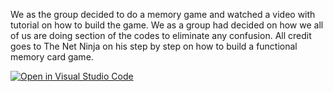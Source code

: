 We as the group decided to do a memory game and watched a video with tutorial on how to build the game. We as a group had decided on how we all of us are doing section of the codes to eliminate any confusion. All credit goes to The Net Ninja on his step by step on how to build a functional memory card game. 




[![Open in Visual Studio Code](https://classroom.github.com/assets/open-in-vscode-c66648af7eb3fe8bc4f294546bfd86ef473780cde1dea487d3c4ff354943c9ae.svg)](https://classroom.github.com/online_ide?assignment_repo_id=7950732&assignment_repo_type=AssignmentRepo)